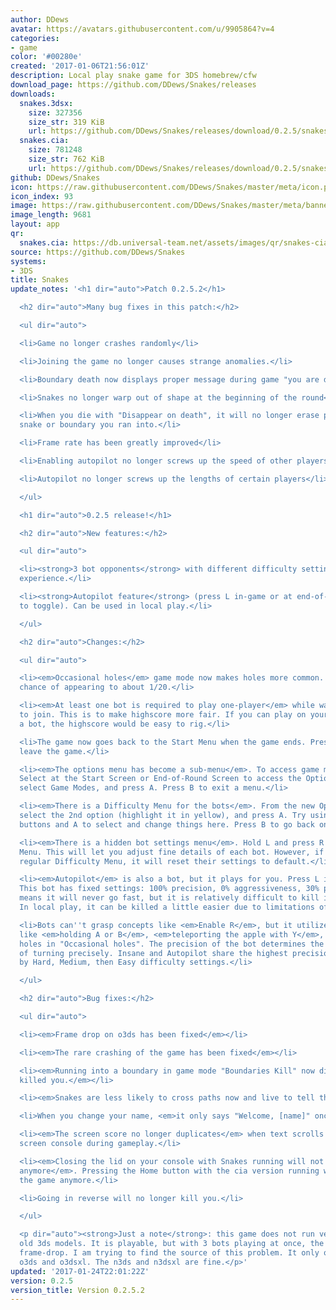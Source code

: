 ```yaml
---
author: DDews
avatar: https://avatars.githubusercontent.com/u/9905864?v=4
categories:
- game
color: '#00280e'
created: '2017-01-06T21:56:01Z'
description: Local play snake game for 3DS homebrew/cfw
download_page: https://github.com/DDews/Snakes/releases
downloads:
  snakes.3dsx:
    size: 327356
    size_str: 319 KiB
    url: https://github.com/DDews/Snakes/releases/download/0.2.5/snakes.3dsx
  snakes.cia:
    size: 781248
    size_str: 762 KiB
    url: https://github.com/DDews/Snakes/releases/download/0.2.5/snakes.cia
github: DDews/Snakes
icon: https://raw.githubusercontent.com/DDews/Snakes/master/meta/icon.png
icon_index: 93
image: https://raw.githubusercontent.com/DDews/Snakes/master/meta/banner.png
image_length: 9681
layout: app
qr:
  snakes.cia: https://db.universal-team.net/assets/images/qr/snakes-cia.png
source: https://github.com/DDews/Snakes
systems:
- 3DS
title: Snakes
update_notes: '<h1 dir="auto">Patch 0.2.5.2</h1>

  <h2 dir="auto">Many bug fixes in this patch:</h2>

  <ul dir="auto">

  <li>Game no longer crashes randomly</li>

  <li>Joining the game no longer causes strange anomalies.</li>

  <li>Boundary death now displays proper message during game "you are dead (Boundary)"</li>

  <li>Snakes no longer warp out of shape at the beginning of the round</li>

  <li>When you die with "Disappear on death", it will no longer erase part of the
  snake or boundary you ran into.</li>

  <li>Frame rate has been greatly improved</li>

  <li>Enabling autopilot no longer screws up the speed of other players</li>

  <li>Autopilot no longer screws up the lengths of certain players</li>

  </ul>

  <h1 dir="auto">0.2.5 release!</h1>

  <h2 dir="auto">New features:</h2>

  <ul dir="auto">

  <li><strong>3 bot opponents</strong> with different difficulty settings for one-player
  experience.</li>

  <li><strong>Autopilot feature</strong> (press L in-game or at end-of-round screen
  to toggle). Can be used in local play.</li>

  </ul>

  <h2 dir="auto">Changes:</h2>

  <ul dir="auto">

  <li><em>Occasional holes</em> game mode now makes holes more common. Went from 1/80
  chance of appearing to about 1/20.</li>

  <li><em>At least one bot is required to play one-player</em> while waiting for others
  to join. This is to make highscore more fair. If you can play on your own without
  a bot, the highscore would be easy to rig.</li>

  <li>The game now goes back to the Start Menu when the game ends. Press start to
  leave the game.</li>

  <li><em>The options menu has become a sub-menu</em>. To access game modes, press
  Select at the Start Screen or End-of-Round Screen to access the Options menu, then
  select Game Modes, and press A. Press B to exit a menu.</li>

  <li><em>There is a Difficulty Menu for the bots</em>. From the new Options Menu,
  select the 2nd option (highlight it in yellow), and press A. Try using direction
  buttons and A to select and change things here. Press B to go back one scene.</li>

  <li><em>There is a hidden bot settings menu</em>. Hold L and press R at the Difficulty
  Menu. This will let you adjust fine details of each bot. However, if you go to the
  regular Difficulty Menu, it will reset their settings to default.</li>

  <li><em>Autopilot</em> is also a bot, but it plays for you. Press L in-game to toggle.
  This bot has fixed settings: 100% precision, 0% aggressiveness, 30% patience. This
  means it will never go fast, but it is relatively difficult to kill in one-player.
  In local play, it can be killed a little easier due to limitations of its algorithm.</li>

  <li>Bots can''t grasp concepts like <em>Enable R</em>, but it utilizes common concepts
  like <em>holding A or B</em>, <em>teleporting the apple with Y</em>, and going through
  holes in "Occasional holes". The precision of the bot determines the likelihood
  of turning precisely. Insane and Autopilot share the highest precision, followed
  by Hard, Medium, then Easy difficulty settings.</li>

  </ul>

  <h2 dir="auto">Bug fixes:</h2>

  <ul dir="auto">

  <li><em>Frame drop on o3ds has been fixed</em></li>

  <li><em>The rare crashing of the game has been fixed</em></li>

  <li><em>Running into a boundary in game mode "Boundaries Kill" now displays what
  killed you.</em></li>

  <li><em>Snakes are less likely to cross paths now and live to tell the tale.</em></li>

  <li>When you change your name, <em>it only says "Welcome, [name]" once</em>.</li>

  <li><em>The screen score no longer duplicates</em> when text scrolls on the bottom
  screen console during gameplay.</li>

  <li><em>Closing the lid on your console with Snakes running will not crash the game
  anymore</em>. Pressing the Home button with the cia version running will not crash
  the game anymore.</li>

  <li>Going in reverse will no longer kill you.</li>

  </ul>

  <p dir="auto"><strong>Just a note</strong>: this game does not run very well on
  old 3ds models. It is playable, but with 3 bots playing at once, the o3ds has severe
  frame-drop. I am trying to find the source of this problem. It only occurs on the
  o3ds and o3dsxl. The n3ds and n3dsxl are fine.</p>'
updated: '2017-01-24T22:01:22Z'
version: 0.2.5
version_title: Version 0.2.5.2
---
```

